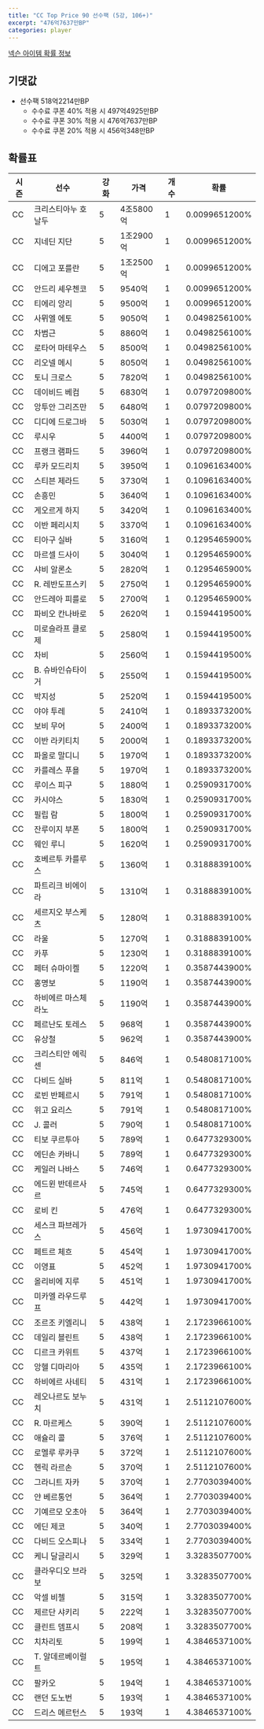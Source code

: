 ```yaml
---
title: "CC Top Price 90 선수팩 (5강, 106+)"
excerpt: "476억7637만BP"
categories: player
---
```

[넥슨 아이템 확률 정보](http://iteminfo.nexon.com/probability/fco?sn=7552)

## 기댓값
- 선수팩 518억2214만BP
  - 수수료 쿠폰 40% 적용 시 497억4925만BP
  - 수수료 쿠폰 30% 적용 시 476억7637만BP
  - 수수료 쿠폰 20% 적용 시 456억348만BP


## 확률표

|시즌|선수|강화|가격|개수|확률|
|---|---|---|---|---|---|
|CC|크리스티아누 호날두|5|4조5800억|1|0.0099651200%|
|CC|지네딘 지단|5|1조2900억|1|0.0099651200%|
|CC|디에고 포를란|5|1조2500억|1|0.0099651200%|
|CC|안드리 셰우첸코|5|9540억|1|0.0099651200%|
|CC|티에리 앙리|5|9500억|1|0.0099651200%|
|CC|사뮈엘 에토|5|9050억|1|0.0498256100%|
|CC|차범근|5|8860억|1|0.0498256100%|
|CC|로타어 마테우스|5|8500억|1|0.0498256100%|
|CC|리오넬 메시|5|8050억|1|0.0498256100%|
|CC|토니 크로스|5|7820억|1|0.0498256100%|
|CC|데이비드 베컴|5|6830억|1|0.0797209800%|
|CC|앙투안 그리즈만|5|6480억|1|0.0797209800%|
|CC|디디에 드로그바|5|5030억|1|0.0797209800%|
|CC|루시우|5|4400억|1|0.0797209800%|
|CC|프랭크 램파드|5|3960억|1|0.0797209800%|
|CC|루카 모드리치|5|3950억|1|0.1096163400%|
|CC|스티븐 제라드|5|3730억|1|0.1096163400%|
|CC|손흥민|5|3640억|1|0.1096163400%|
|CC|게오르게 하지|5|3420억|1|0.1096163400%|
|CC|이반 페리시치|5|3370억|1|0.1096163400%|
|CC|티아구 실바|5|3160억|1|0.1295465900%|
|CC|마르셀 드사이|5|3040억|1|0.1295465900%|
|CC|샤비 알론소|5|2820억|1|0.1295465900%|
|CC|R. 레반도프스키|5|2750억|1|0.1295465900%|
|CC|안드레아 피를로|5|2700억|1|0.1295465900%|
|CC|파비오 칸나바로|5|2620억|1|0.1594419500%|
|CC|미로슬라프 클로제|5|2580억|1|0.1594419500%|
|CC|차비|5|2560억|1|0.1594419500%|
|CC|B. 슈바인슈타이거|5|2550억|1|0.1594419500%|
|CC|박지성|5|2520억|1|0.1594419500%|
|CC|야야 투레|5|2410억|1|0.1893373200%|
|CC|보비 무어|5|2400억|1|0.1893373200%|
|CC|이반 라키티치|5|2000억|1|0.1893373200%|
|CC|파올로 말디니|5|1970억|1|0.1893373200%|
|CC|카를레스 푸욜|5|1970억|1|0.1893373200%|
|CC|루이스 피구|5|1880억|1|0.2590931700%|
|CC|카시야스|5|1830억|1|0.2590931700%|
|CC|필립 람|5|1800억|1|0.2590931700%|
|CC|잔루이지 부폰|5|1800억|1|0.2590931700%|
|CC|웨인 루니|5|1620억|1|0.2590931700%|
|CC|호베르투 카를루스|5|1360억|1|0.3188839100%|
|CC|파트리크 비에이라|5|1310억|1|0.3188839100%|
|CC|세르지오 부스케츠|5|1280억|1|0.3188839100%|
|CC|라울|5|1270억|1|0.3188839100%|
|CC|카푸|5|1230억|1|0.3188839100%|
|CC|페터 슈마이켈|5|1220억|1|0.3587443900%|
|CC|홍명보|5|1190억|1|0.3587443900%|
|CC|하비에르 마스체라노|5|1190억|1|0.3587443900%|
|CC|페르난도 토레스|5|968억|1|0.3587443900%|
|CC|유상철|5|962억|1|0.3587443900%|
|CC|크리스티안 에릭센|5|846억|1|0.5480817100%|
|CC|다비드 실바|5|811억|1|0.5480817100%|
|CC|로빈 반페르시|5|791억|1|0.5480817100%|
|CC|위고 요리스|5|791억|1|0.5480817100%|
|CC|J. 콜러|5|790억|1|0.5480817100%|
|CC|티보 쿠르투아|5|789억|1|0.6477329300%|
|CC|에딘손 카바니|5|789억|1|0.6477329300%|
|CC|케일러 나바스|5|746억|1|0.6477329300%|
|CC|에드윈 반데르사르|5|745억|1|0.6477329300%|
|CC|로비 킨|5|476억|1|0.6477329300%|
|CC|세스크 파브레가스|5|456억|1|1.9730941700%|
|CC|페트르 체흐|5|454억|1|1.9730941700%|
|CC|이영표|5|452억|1|1.9730941700%|
|CC|올리비에 지루|5|451억|1|1.9730941700%|
|CC|미카엘 라우드루프|5|442억|1|1.9730941700%|
|CC|조르조 키엘리니|5|438억|1|2.1723966100%|
|CC|데일리 블린트|5|438억|1|2.1723966100%|
|CC|디르크 카위트|5|437억|1|2.1723966100%|
|CC|앙헬 디마리아|5|435억|1|2.1723966100%|
|CC|하비에르 사네티|5|431억|1|2.1723966100%|
|CC|레오나르도 보누치|5|431억|1|2.5112107600%|
|CC|R. 마르케스|5|390억|1|2.5112107600%|
|CC|애슐리 콜|5|376억|1|2.5112107600%|
|CC|로멜루 루카쿠|5|372억|1|2.5112107600%|
|CC|헨릭 라르손|5|370억|1|2.5112107600%|
|CC|그라니트 자카|5|370억|1|2.7703039400%|
|CC|얀 베르통언|5|364억|1|2.7703039400%|
|CC|기예르모 오초아|5|364억|1|2.7703039400%|
|CC|에딘 제코|5|340억|1|2.7703039400%|
|CC|다비드 오스피나|5|334억|1|2.7703039400%|
|CC|케니 달글리시|5|329억|1|3.3283507700%|
|CC|클라우디오 브라보|5|325억|1|3.3283507700%|
|CC|악셀 비첼|5|315억|1|3.3283507700%|
|CC|제르단 샤키리|5|222억|1|3.3283507700%|
|CC|클린트 뎀프시|5|208억|1|3.3283507700%|
|CC|치차리토|5|199억|1|4.3846537100%|
|CC|T. 알데르베이럴트|5|195억|1|4.3846537100%|
|CC|팔카오|5|194억|1|4.3846537100%|
|CC|랜던 도노번|5|193억|1|4.3846537100%|
|CC|드리스 메르턴스|5|193억|1|4.3846537100%|
